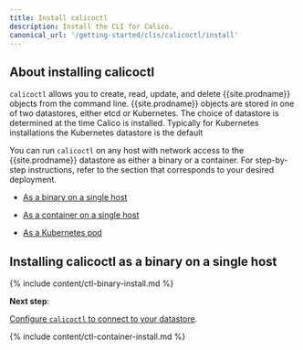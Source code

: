 ```yaml
---
title: Install calicoctl
description: Install the CLI for Calico.
canonical_url: '/getting-started/clis/calicoctl/install'
---
```


## About installing calicoctl

`calicoctl` allows you to create, read, update, and delete {{site.prodname}} objects
from the command line. {{site.prodname}} objects are stored in one of two datastores,
either etcd or Kubernetes. The choice of datastore is determined at the time Calico
is installed. Typically for Kubernetes installations the Kubernetes datastore is the
default

You can run `calicoctl` on any host with network access to the
{{site.prodname}} datastore as either a binary or a container.
For step-by-step instructions, refer to the section that
corresponds to your desired deployment.

- [As a binary on a single host](#installing-calicoctl-as-a-binary-on-a-single-host)

- [As a container on a single host](#installing-calicoctl-as-a-container-on-a-single-host)

- [As a Kubernetes pod](#installing-calicoctl-as-a-kubernetes-pod)


## Installing calicoctl as a binary on a single host

{% include content/ctl-binary-install.md %}

**Next step**:

[Configure `calicoctl` to connect to your datastore](configure).

{% include content/ctl-container-install.md %}
